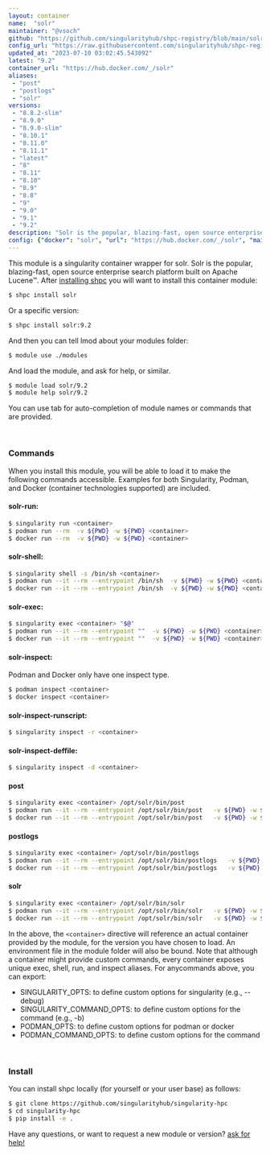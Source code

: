 ```yaml
---
layout: container
name:  "solr"
maintainer: "@vsoch"
github: "https://github.com/singularityhub/shpc-registry/blob/main/solr/container.yaml"
config_url: "https://raw.githubusercontent.com/singularityhub/shpc-registry/main/solr/container.yaml"
updated_at: "2023-07-10 03:02:45.543092"
latest: "9.2"
container_url: "https://hub.docker.com/_/solr"
aliases:
 - "post"
 - "postlogs"
 - "solr"
versions:
 - "8.8.2-slim"
 - "8.9.0"
 - "8.9.0-slim"
 - "8.10.1"
 - "8.11.0"
 - "8.11.1"
 - "latest"
 - "8"
 - "8.11"
 - "8.10"
 - "8.9"
 - "8.8"
 - "9"
 - "9.0"
 - "9.1"
 - "9.2"
description: "Solr is the popular, blazing-fast, open source enterprise search platform built on Apache Lucene™."
config: {"docker": "solr", "url": "https://hub.docker.com/_/solr", "maintainer": "@vsoch", "description": "Solr is the popular, blazing-fast, open source enterprise search platform built on Apache Lucene\u2122.", "latest": {"9.2": "sha256:9e6ab6fce28a8182c0708599d7d2a95d5ac8d922cab39de5bf44e9bb77f1ac9c"}, "tags": {"8.8.2-slim": "sha256:c07b46b904443f7e07d9da00aa9feb91af0b54ba75bf1e1891916d3ed1ff8d9b", "8.9.0": "sha256:857cb9fadcc4dae9d20405d60eff3762a13b2bcfc33898628716df8f91b01ee8", "8.9.0-slim": "sha256:ab6fb88298782688b5932c761c16291efe3b46c63e3c16a72604b4a8c100dce0", "8.10.1": "sha256:dff43964cd5ca52199fe015a51bd2d1de37b8f82fbdeffaa266d4f9f7ef56fa7", "8.11.0": "sha256:66fe2feeba8c4afdea12c78a4f11218fadd81befc43f223a2f9267bf605a25d1", "8.11.1": "sha256:8c5f7881cebb283d8230203db2083eef2a64d604d0f6020d74de63e2645f0aec", "latest": "sha256:9e6ab6fce28a8182c0708599d7d2a95d5ac8d922cab39de5bf44e9bb77f1ac9c", "8": "sha256:fab1c0cfcf19b5047a55cad43a98da8bf910381207f436d1d7e82913b093e84b", "8.11": "sha256:fab1c0cfcf19b5047a55cad43a98da8bf910381207f436d1d7e82913b093e84b", "8.10": "sha256:dff43964cd5ca52199fe015a51bd2d1de37b8f82fbdeffaa266d4f9f7ef56fa7", "8.9": "sha256:857cb9fadcc4dae9d20405d60eff3762a13b2bcfc33898628716df8f91b01ee8", "8.8": "sha256:cb946e325f1372b86b70dbdccc4f050655f63d9f678f645bf508088704349363", "9": "sha256:9e6ab6fce28a8182c0708599d7d2a95d5ac8d922cab39de5bf44e9bb77f1ac9c", "9.0": "sha256:ab60482cb59f2fcf08c074c5c564ad24627046defaeac6b0e4afaedee5edf939", "9.1": "sha256:43cd2e28902e350285365e784c293d84f366d81a73f57f45c5202b66496b7b11", "9.2": "sha256:9e6ab6fce28a8182c0708599d7d2a95d5ac8d922cab39de5bf44e9bb77f1ac9c"}, "aliases": {"post": "/opt/solr/bin/post", "postlogs": "/opt/solr/bin/postlogs", "solr": "/opt/solr/bin/solr"}}
---
```


This module is a singularity container wrapper for solr.
Solr is the popular, blazing-fast, open source enterprise search platform built on Apache Lucene™.
After [installing shpc](#install) you will want to install this container module:


```bash
$ shpc install solr
```

Or a specific version:

```bash
$ shpc install solr:9.2
```

And then you can tell lmod about your modules folder:

```bash
$ module use ./modules
```

And load the module, and ask for help, or similar.

```bash
$ module load solr/9.2
$ module help solr/9.2
```

You can use tab for auto-completion of module names or commands that are provided.

<br>

### Commands

When you install this module, you will be able to load it to make the following commands accessible.
Examples for both Singularity, Podman, and Docker (container technologies supported) are included.

#### solr-run:

```bash
$ singularity run <container>
$ podman run --rm  -v ${PWD} -w ${PWD} <container>
$ docker run --rm  -v ${PWD} -w ${PWD} <container>
```

#### solr-shell:

```bash
$ singularity shell -s /bin/sh <container>
$ podman run --it --rm --entrypoint /bin/sh  -v ${PWD} -w ${PWD} <container>
$ docker run --it --rm --entrypoint /bin/sh  -v ${PWD} -w ${PWD} <container>
```

#### solr-exec:

```bash
$ singularity exec <container> "$@"
$ podman run --it --rm --entrypoint ""  -v ${PWD} -w ${PWD} <container> "$@"
$ docker run --it --rm --entrypoint ""  -v ${PWD} -w ${PWD} <container> "$@"
```

#### solr-inspect:

Podman and Docker only have one inspect type.

```bash
$ podman inspect <container>
$ docker inspect <container>
```

#### solr-inspect-runscript:

```bash
$ singularity inspect -r <container>
```

#### solr-inspect-deffile:

```bash
$ singularity inspect -d <container>
```


#### post

```bash
$ singularity exec <container> /opt/solr/bin/post
$ podman run --it --rm --entrypoint /opt/solr/bin/post   -v ${PWD} -w ${PWD} <container> -c " $@"
$ docker run --it --rm --entrypoint /opt/solr/bin/post   -v ${PWD} -w ${PWD} <container> -c " $@"
```


#### postlogs

```bash
$ singularity exec <container> /opt/solr/bin/postlogs
$ podman run --it --rm --entrypoint /opt/solr/bin/postlogs   -v ${PWD} -w ${PWD} <container> -c " $@"
$ docker run --it --rm --entrypoint /opt/solr/bin/postlogs   -v ${PWD} -w ${PWD} <container> -c " $@"
```


#### solr

```bash
$ singularity exec <container> /opt/solr/bin/solr
$ podman run --it --rm --entrypoint /opt/solr/bin/solr   -v ${PWD} -w ${PWD} <container> -c " $@"
$ docker run --it --rm --entrypoint /opt/solr/bin/solr   -v ${PWD} -w ${PWD} <container> -c " $@"
```



In the above, the `<container>` directive will reference an actual container provided
by the module, for the version you have chosen to load. An environment file in the
module folder will also be bound. Note that although a container
might provide custom commands, every container exposes unique exec, shell, run, and
inspect aliases. For anycommands above, you can export:

 - SINGULARITY_OPTS: to define custom options for singularity (e.g., --debug)
 - SINGULARITY_COMMAND_OPTS: to define custom options for the command (e.g., -b)
 - PODMAN_OPTS: to define custom options for podman or docker
 - PODMAN_COMMAND_OPTS: to define custom options for the command

<br>

### Install

You can install shpc locally (for yourself or your user base) as follows:

```bash
$ git clone https://github.com/singularityhub/singularity-hpc
$ cd singularity-hpc
$ pip install -e .
```

Have any questions, or want to request a new module or version? [ask for help!](https://github.com/singularityhub/singularity-hpc/issues)